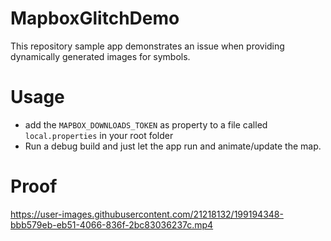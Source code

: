 # MapboxGlitchDemo
This repository sample app demonstrates an issue when providing dynamically generated images for symbols.

# Usage
- add the `MAPBOX_DOWNLOADS_TOKEN` as property to a file called `local.properties` in your root folder
- Run a debug build and just let the app run and animate/update the map.

# Proof


https://user-images.githubusercontent.com/21218132/199194348-bbb579eb-eb51-4066-836f-2bc83036237c.mp4

